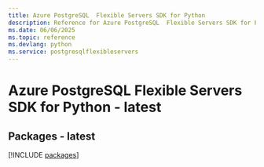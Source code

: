 ```yaml
---
title: Azure PostgreSQL  Flexible Servers SDK for Python
description: Reference for Azure PostgreSQL  Flexible Servers SDK for Python
ms.date: 06/06/2025
ms.topic: reference
ms.devlang: python
ms.service: postgresqlflexibleservers
---
```

# Azure PostgreSQL  Flexible Servers SDK for Python - latest
## Packages - latest
[!INCLUDE [packages](postgresql--flexible-servers-index.md)]
